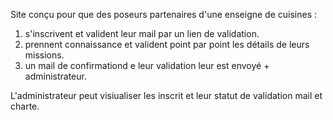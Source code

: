 Site conçu pour que des poseurs partenaires d'une enseigne de cuisines : 

1) s'inscrivent et valident leur mail par un lien de validation.
2) prennent connaissance et valident point par point les détails de leurs missions.
3) un mail de confirmationd e leur validation leur est envoyé + administrateur.

L'administrateur peut visiualiser les inscrit et leur statut de validation mail et charte.
